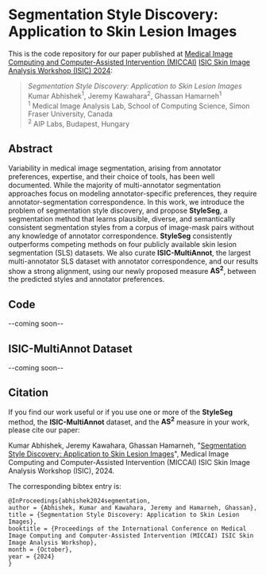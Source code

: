 # Segmentation Style Discovery: Application to Skin Lesion Images

This is the code repository for our paper published at [Medical Image Computing and Computer-Assisted Intervention (MICCAI)](https://conferences.miccai.org/2024/en/) [ISIC Skin Image Analysis Workshop (ISIC) 2024](https://workshop.isic-archive.com/2024/):

> _Segmentation Style Discovery: Application to Skin Lesion Images_<br>
> Kumar Abhishek<sup>1</sup>, Jeremy Kawahara<sup>2</sup>, Ghassan Hamarneh<sup>1</sup><br>
<sup>1</sup> Medical Image Analysis Lab, School of Computing Science, Simon Fraser University, Canada<br>
<sup>2</sup> AIP Labs, Budapest, Hungary

## Abstract

Variability in medical image segmentation, arising from annotator preferences, expertise, and their choice of tools, has been well documented. While the majority of multi-annotator segmentation approaches focus on modeling annotator-specific preferences, they require annotator-segmentation correspondence. In this work, we introduce the problem of segmentation style discovery, and propose __StyleSeg__, a segmentation method that learns plausible, diverse, and semantically consistent segmentation styles from a corpus of image-mask pairs without any knowledge of annotator correspondence. __StyleSeg__ consistently outperforms competing methods on four publicly available skin lesion segmentation (SLS) datasets. We also curate 
__ISIC-MultiAnnot__, the largest multi-annotator SLS dataset with annotator correspondence, and our results show a strong alignment, using our newly proposed measure __AS<sup>2</sup>__, between the predicted styles and annotator preferences.

## Code

--coming soon--

## ISIC-MultiAnnot Dataset

--coming soon--

## Citation

If you find our work useful or if you use one or more of the __StyleSeg__ method, the __ISIC-MultiAnnot__ dataset, and the __AS<sup>2</sup>__ measure in your work, please cite our paper: 

Kumar Abhishek, Jeremy Kawahara, Ghassan Hamarneh, "[Segmentation Style Discovery: Application to Skin Lesion Images](http://www.cs.sfu.ca/~hamarneh/ecopy/miccai_isic2024a.pdf)", Medical Image Computing and Computer-Assisted Intervention (MICCAI) ISIC Skin Image Analysis Workshop (ISIC), 2024.

The corresponding bibtex entry is:

```
@InProceedings{abhishek2024segmentation,
author = {Abhishek, Kumar and Kawahara, Jeremy and Hamarneh, Ghassan},
title = {Segmentation Style Discovery: Application to Skin Lesion Images},
booktitle = {Proceedings of the International Conference on Medical Image Computing and Computer-Assisted Intervention (MICCAI) ISIC Skin Image Analysis Workshop},
month = {October},
year = {2024}
}
```
